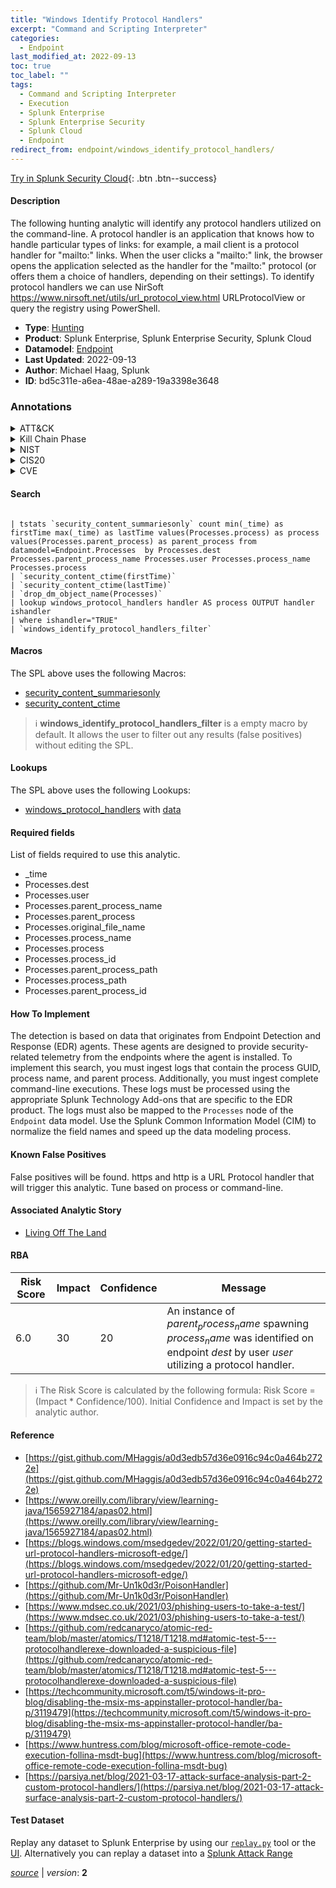 ```yaml
---
title: "Windows Identify Protocol Handlers"
excerpt: "Command and Scripting Interpreter"
categories:
  - Endpoint
last_modified_at: 2022-09-13
toc: true
toc_label: ""
tags:
  - Command and Scripting Interpreter
  - Execution
  - Splunk Enterprise
  - Splunk Enterprise Security
  - Splunk Cloud
  - Endpoint
redirect_from: endpoint/windows_identify_protocol_handlers/
---
```




[Try in Splunk Security Cloud](https://www.splunk.com/en_us/cyber-security.html){: .btn .btn--success}

#### Description

The following hunting analytic will identify any protocol handlers utilized on the command-line. A protocol handler is an application that knows how to handle particular types of links: for example, a mail client is a protocol handler for &#34;mailto:&#34; links. When the user clicks a &#34;mailto:&#34; link, the browser opens the application selected as the handler for the &#34;mailto:&#34; protocol (or offers them a choice of handlers, depending on their settings). To identify protocol handlers we can use NirSoft https://www.nirsoft.net/utils/url_protocol_view.html URLProtocolView or query the registry using PowerShell.

- **Type**: [Hunting](https://github.com/splunk/security_content/wiki/Detection-Analytic-Types)
- **Product**: Splunk Enterprise, Splunk Enterprise Security, Splunk Cloud
- **Datamodel**: [Endpoint](https://docs.splunk.com/Documentation/CIM/latest/User/Endpoint)
- **Last Updated**: 2022-09-13
- **Author**: Michael Haag, Splunk
- **ID**: bd5c311e-a6ea-48ae-a289-19a3398e3648

### Annotations
<details>
  <summary>ATT&CK</summary>

<div markdown="1">

#### [ATT&CK](https://attack.mitre.org/)

| ID          | Technique   | Tactic         |
| ----------- | ----------- |--------------- |
| [T1059](https://attack.mitre.org/techniques/T1059/) | Command and Scripting Interpreter | Execution |

</div>
</details>


<details>
  <summary>Kill Chain Phase</summary>

<div markdown="1">

* Installation


</div>
</details>


<details>
  <summary>NIST</summary>

<div markdown="1">

* DE.AE



</div>
</details>

<details>
  <summary>CIS20</summary>

<div markdown="1">

* CIS 10



</div>
</details>

<details>
  <summary>CVE</summary>

<div markdown="1">


</div>
</details>


#### Search

```

| tstats `security_content_summariesonly` count min(_time) as firstTime max(_time) as lastTime values(Processes.process) as process values(Processes.parent_process) as parent_process from datamodel=Endpoint.Processes  by Processes.dest Processes.parent_process_name Processes.user Processes.process_name Processes.process 
| `security_content_ctime(firstTime)` 
| `security_content_ctime(lastTime)` 
| `drop_dm_object_name(Processes)` 
| lookup windows_protocol_handlers handler AS process OUTPUT handler ishandler 
| where ishandler="TRUE" 
| `windows_identify_protocol_handlers_filter`
```

#### Macros
The SPL above uses the following Macros:
* [security_content_summariesonly](https://github.com/splunk/security_content/blob/develop/macros/security_content_summariesonly.yml)
* [security_content_ctime](https://github.com/splunk/security_content/blob/develop/macros/security_content_ctime.yml)

> :information_source:
> **windows_identify_protocol_handlers_filter** is a empty macro by default. It allows the user to filter out any results (false positives) without editing the SPL.

#### Lookups
The SPL above uses the following Lookups:

* [windows_protocol_handlers](https://github.com/splunk/security_content/blob/develop/lookups/windows_protocol_handlers.yml) with [data](https://github.com/splunk/security_content/tree/develop/lookups/windows_protocol_handlers.csv)



#### Required fields
List of fields required to use this analytic.
* _time
* Processes.dest
* Processes.user
* Processes.parent_process_name
* Processes.parent_process
* Processes.original_file_name
* Processes.process_name
* Processes.process
* Processes.process_id
* Processes.parent_process_path
* Processes.process_path
* Processes.parent_process_id



#### How To Implement
The detection is based on data that originates from Endpoint Detection and Response (EDR) agents. These agents are designed to provide security-related telemetry from the endpoints where the agent is installed. To implement this search, you must ingest logs that contain the process GUID, process name, and parent process. Additionally, you must ingest complete command-line executions. These logs must be processed using the appropriate Splunk Technology Add-ons that are specific to the EDR product. The logs must also be mapped to the `Processes` node of the `Endpoint` data model. Use the Splunk Common Information Model (CIM) to normalize the field names and speed up the data modeling process.
#### Known False Positives
False positives will be found. https and http is a URL Protocol handler that will trigger this analytic. Tune based on process or command-line.

#### Associated Analytic Story
* [Living Off The Land](/stories/living_off_the_land)




#### RBA

| Risk Score  | Impact      | Confidence   | Message      |
| ----------- | ----------- |--------------|--------------|
| 6.0 | 30 | 20 | An instance of $parent_process_name$ spawning $process_name$ was identified on endpoint $dest$ by user $user$ utilizing a protocol handler. |


> :information_source:
> The Risk Score is calculated by the following formula: Risk Score = (Impact * Confidence/100). Initial Confidence and Impact is set by the analytic author.


#### Reference

* [https://gist.github.com/MHaggis/a0d3edb57d36e0916c94c0a464b2722e](https://gist.github.com/MHaggis/a0d3edb57d36e0916c94c0a464b2722e)
* [https://www.oreilly.com/library/view/learning-java/1565927184/apas02.html](https://www.oreilly.com/library/view/learning-java/1565927184/apas02.html)
* [https://blogs.windows.com/msedgedev/2022/01/20/getting-started-url-protocol-handlers-microsoft-edge/](https://blogs.windows.com/msedgedev/2022/01/20/getting-started-url-protocol-handlers-microsoft-edge/)
* [https://github.com/Mr-Un1k0d3r/PoisonHandler](https://github.com/Mr-Un1k0d3r/PoisonHandler)
* [https://www.mdsec.co.uk/2021/03/phishing-users-to-take-a-test/](https://www.mdsec.co.uk/2021/03/phishing-users-to-take-a-test/)
* [https://github.com/redcanaryco/atomic-red-team/blob/master/atomics/T1218/T1218.md#atomic-test-5---protocolhandlerexe-downloaded-a-suspicious-file](https://github.com/redcanaryco/atomic-red-team/blob/master/atomics/T1218/T1218.md#atomic-test-5---protocolhandlerexe-downloaded-a-suspicious-file)
* [https://techcommunity.microsoft.com/t5/windows-it-pro-blog/disabling-the-msix-ms-appinstaller-protocol-handler/ba-p/3119479](https://techcommunity.microsoft.com/t5/windows-it-pro-blog/disabling-the-msix-ms-appinstaller-protocol-handler/ba-p/3119479)
* [https://www.huntress.com/blog/microsoft-office-remote-code-execution-follina-msdt-bug](https://www.huntress.com/blog/microsoft-office-remote-code-execution-follina-msdt-bug)
* [https://parsiya.net/blog/2021-03-17-attack-surface-analysis-part-2-custom-protocol-handlers/](https://parsiya.net/blog/2021-03-17-attack-surface-analysis-part-2-custom-protocol-handlers/)



#### Test Dataset
Replay any dataset to Splunk Enterprise by using our [`replay.py`](https://github.com/splunk/attack_data#using-replaypy) tool or the [UI](https://github.com/splunk/attack_data#using-ui).
Alternatively you can replay a dataset into a [Splunk Attack Range](https://github.com/splunk/attack_range#replay-dumps-into-attack-range-splunk-server)




[*source*](https://github.com/splunk/security_content/tree/develop/detections/endpoint/windows_identify_protocol_handlers.yml) \| *version*: **2**